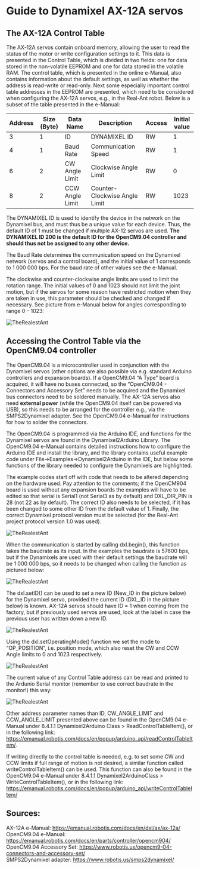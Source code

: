 # Guide to Dynamixel AX-12A servos

## The AX-12A Control Table
The AX-12A servos contain onboard memory, allowing the user to read the status of the motor or write configuration settings to it. This data is presented in the Control Table, which is divided in two fields: one for data stored in the non-volatile EEPROM and one for data stored in the volatile RAM. The control table, which is presented in the online e-Manual, also contains information about the default settings, as well as whether the address is read-write or read-only. Next some especially important control table addresses in the EEPROM are presented, which need to be considered when configuring the AX-12A servos, e.g., in the Real-Ant robot. Below is a subset of the table presented in the e-Manual:

|Address|Size (Byte)|Data Name|Description|Access|Initial value|
|---|---|---|---|---|---|
|3|1|ID	|DYNAMIXEL ID|RW|1| 
|4|1|Baud Rate|Communication Speed|RW|1| 
|6|2|CW Angle Limit|Clockwise Angle Limit|RW|0|
|8|2|CCW Angle Limit|Counter-Clockwise Angle Limit|RW|1023|

The DYNAMIXEL ID is used to identify the device in the network on the Dynamixel bus, and must thus be a unique value for each device. Thus, the default ID of 1 must be changed if multiple AX-12 servos are used. **The DYNAMIXEL ID 200 is the default ID for the OpenCM9.04 controller and should thus not be assigned to any other device.**

The Baud Rate determines the communication speed on the Dynamixel network (servos and a control board), and the initial value of 1 corresponds to 1 000 000 bps. For the baud rate of other values see the e-Manual.

The clockwise and counter-clockwise angle limits are used to limit the rotation range.  The initial values of 0 and 1023 should not limit the joint motion, but if the servos for some reason have restricted motion when they are taken in use, this parameter should be checked and changed if necessary. See picture from e-Manual below for angles corresponding to range 0 – 1023:

![TheRealestAnt](/../master/media/images/AX-12A_motion_range.png?raw=true)
 

## Accessing the Control Table via the OpenCM9.04 controller
The OpenCM9.04 is a microcontroller used in conjunction with the Dynamixel servos (other options are also possible via e.g. standard Arduino controllers and expansion boards). If a OpenCM9.04 “A Type” board is acquired, it will have no buses connected, so the “OpenCM9.04 - Connectors and Accessory Set” needs to be acquired and the Dynamixel bus connectors need to be soldered manually. The AX-12A servos also need **external power** (while the OpenCM9.04 itself can be powered via USB), so this needs to be arranged for the controller e.g., via the SMPS2Dynamixel adapter. See the OpenCM9.04 e-Manual for instructions for how to solder the connectors.

The OpenCM9.04 is programmed via the Arduino IDE, and functions for the Dynamixel servos are found in the Dynamixel2Arduino Library.  The OpenCM9.04 e-Manual contains detailed instructions how to configure the Arduino IDE and install the library, and the library contains useful example code under File->Examples->Dynamixel2Arduino in the IDE, but below some functions of the library needed to configure the Dynamixels are highlighted.

The example codes start off with code that needs to be altered depending on the hardware used. Pay attention to the comments; if the OpenCM904 board is used without any expansion boards the examples will have to be edited so that serial is Serial1 (not Serial3 as by default) and DXL_DIR_PIN is 28 (not 22 as by default). The correct ID also needs to be selected, if it has been changed to some other ID from the default value of 1. Finally, the correct Dynamixel protocol version must be selected (for the Real-Ant project protocol version 1.0 was used).
 
![TheRealestAnt](/../master/media/images/AX-12A_guide_code_1.png?raw=true)

When the communication is started by calling dxl.begin(), this function takes the baudrate as its input. In the examples the baudrate is 57600 bps, but if the Dynamixels are used with their default settings the baudrate will be 1 000 000 bps, so it needs to be changed when calling the function as pictured below:

![TheRealestAnt](/../master/media/images/AX-12A_guide_code_2.png?raw=true) 

The dxl.setID() can be used to set a new ID (New_ID in the picture below) for the Dynamixel servo, provided the current ID (DXL_ID in the picture below) is known. AX-12A servos should have ID = 1 when coming from the factory, but if previously used servos are used, look at the label in case the previous user has written down a new ID.

![TheRealestAnt](/../master/media/images/AX-12A_guide_code_3.png?raw=true)

Using the dxl.setOperatingMode() function we set the mode to “OP_POSITION”, i.e. position mode, which also reset the CW and CCW Angle limits to 0 and 1023 respectively. 

![TheRealestAnt](/../master/media/images/AX-12A_guide_code_4.png?raw=true) 

The current value of any Control Table address can be read and printed to the Ardunio Serial monitor (remember to use correct baudrate in the monitor!) this way:

![TheRealestAnt](/../master/media/images/AX-12A_guide_code_5.png?raw=true) 

Other address parameter names than ID, CW_ANGLE_LIMIT and CCW_ANGLE_LIMIT presented above can be found in the OpenCM9.04 e-Manual under 8.4.1.1 Dynamixel2Arduino Class > ReadControlTableItem(), or in the following link: https://emanual.robotis.com/docs/en/popup/arduino_api/readControlTableItem/. 

If writing directly to the control table is needed, e.g. to set some CW and CCW limits if full range of motion is not desired, a similar function called writeControlTableItem() can be used. This function can also be found in the OpenCM9.04 e-Manual under 8.4.1.1 Dynamixel2ArduinoClass > WriteControlTableItem(), or in the following link:
https://emanual.robotis.com/docs/en/popup/arduino_api/writeControlTableItem/ 

## Sources:
AX-12A e-Manual: https://emanual.robotis.com/docs/en/dxl/ax/ax-12a/  
OpenCM9.04 e-Manual: https://emanual.robotis.com/docs/en/parts/controller/opencm904/  
OpenCM9.04 Accessory Set: https://www.robotis.us/opencm9-04-connectors-and-accessory-set/  
SMPS2Dynamixel adapter: https://www.robotis.us/smps2dynamixel/  
